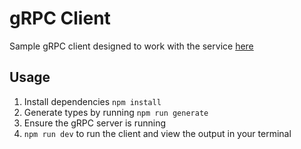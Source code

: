 # gRPC Client

Sample gRPC client designed to work with the service [here](https://github.com/eftours/typescript-grpc-server-sample)

## Usage

1. Install dependencies `npm install`
2. Generate types by running `npm run generate`
3. Ensure the gRPC server is running
4. `npm run dev` to run the client and view the output in your terminal
